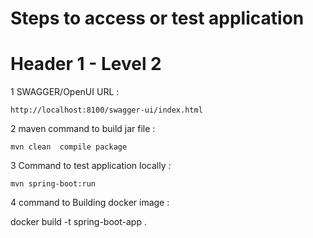 # Steps to access or test application 

# Header 1 - Level 2

 1 SWAGGER/OpenUI URL  : 

    http://localhost:8100/swagger-ui/index.html

 2 maven command to  build jar file :

    mvn clean  compile package

 3 Command to test application locally  :

    mvn spring-boot:run

 4 command to Building docker image :

   docker build -t spring-boot-app .

